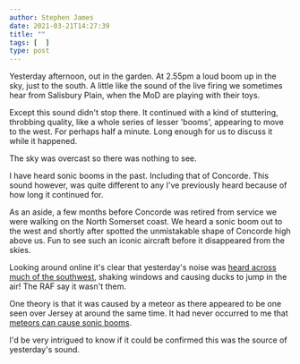 ```yaml
---
author: Stephen James
date: 2021-03-21T14:27:39
title: ""
tags: [  ]
type: post
---
```

Yesterday afternoon, out in the garden. At 2.55pm a loud boom up in the sky, just to the south. A little like the sound of the live firing we sometimes hear from Salisbury Plain, when the MoD are playing with their toys. 

Except this sound didn't stop there. It continued with a kind of stuttering, throbbing quality, like a whole series of lesser 'booms', appearing to move to the west. For perhaps half a minute. Long enough for us to discuss it while it happened. 

The sky was overcast so there was nothing to see. 

I have heard sonic booms in the past. Including that of Concorde. This sound however, was quite different to any I've previously heard because of how long it continued for. 

As an aside, a few months before Concorde was retired from service we were walking on the North Somerset coast. We heard a sonic boom out to the west and shortly after spotted the unmistakable shape of Concorde high above us. Fun to see such an iconic aircraft before it disappeared from the skies.

Looking around online it's clear that yesterday's noise was [heard across much of the southwest](https://www.bbc.co.uk/news/uk-england-56475333), shaking windows and causing ducks to jump in the air! The RAF say it wasn't them. 

One theory is that it was caused by a meteor as there appeared to be one seen over Jersey at around the same time. It had never occurred to me that [meteors can cause sonic booms](https://www.sciencefocus.com/space/can-you-hear-a-meteor/). 

I'd be very intrigued to know if it could be confirmed this was the source of yesterday's sound. 

